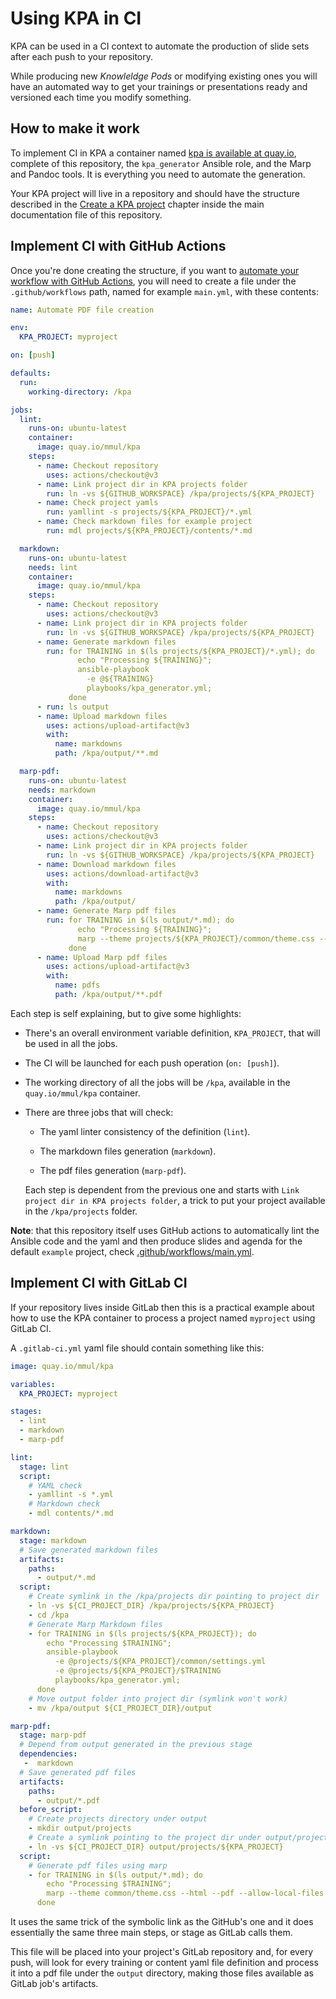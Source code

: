 # Using KPA in CI

KPA can be used in a CI context to automate the production of slide sets after each push to your repository.

While producing new *Knowleldge Pods* or modifying existing ones you will have an automated way to get your trainings or presentations ready and versioned each time you modify something.

## How to make it work

To implement CI in KPA a container named [kpa is available at quay.io](https://quay.io/repository/mmul/), complete of this repository, the `kpa_generator` Ansible role, and the Marp and Pandoc tools. It is everything you need to automate the generation.

Your KPA project will live in a repository and should have the structure described in the [Create a KPA project](https://github.com/mmul-it/kpa/#create-a-kpa-project) chapter inside the main documentation file of this repository.

## Implement CI with GitHub Actions

Once you're done creating the structure, if you want to [automate your workflow with GitHub Actions](https://github.com/features/actions), you will need to create a file under the `.github/workflows` path, named for example `main.yml`, with these contents:

```yaml
name: Automate PDF file creation

env:
  KPA_PROJECT: myproject

on: [push]

defaults:
  run:
    working-directory: /kpa

jobs:
  lint:
    runs-on: ubuntu-latest
    container:
      image: quay.io/mmul/kpa
    steps:
      - name: Checkout repository
        uses: actions/checkout@v3
      - name: Link project dir in KPA projects folder
        run: ln -vs ${GITHUB_WORKSPACE} /kpa/projects/${KPA_PROJECT}
      - name: Check project yamls
        run: yamllint -s projects/${KPA_PROJECT}/*.yml
      - name: Check markdown files for example project                          
        run: mdl projects/${KPA_PROJECT}/contents/*.md

  markdown:
    runs-on: ubuntu-latest
    needs: lint
    container:
      image: quay.io/mmul/kpa
    steps:
      - name: Checkout repository
        uses: actions/checkout@v3
      - name: Link project dir in KPA projects folder
        run: ln -vs ${GITHUB_WORKSPACE} /kpa/projects/${KPA_PROJECT}
      - name: Generate markdown files
        run: for TRAINING in $(ls projects/${KPA_PROJECT}/*.yml); do
               echo "Processing ${TRAINING}";
               ansible-playbook
                 -e @${TRAINING}
                 playbooks/kpa_generator.yml;
             done
      - run: ls output
      - name: Upload markdown files
        uses: actions/upload-artifact@v3
        with:
          name: markdowns
          path: /kpa/output/**.md

  marp-pdf:
    runs-on: ubuntu-latest
    needs: markdown
    container:
      image: quay.io/mmul/kpa
    steps:
      - name: Checkout repository
        uses: actions/checkout@v3
      - name: Link project dir in KPA projects folder
        run: ln -vs ${GITHUB_WORKSPACE} /kpa/projects/${KPA_PROJECT}
      - name: Download markdown files
        uses: actions/download-artifact@v3
        with:
          name: markdowns
          path: /kpa/output/
      - name: Generate Marp pdf files
        run: for TRAINING in $(ls output/*.md); do
               echo "Processing ${TRAINING}";
               marp --theme projects/${KPA_PROJECT}/common/theme.css --html --pdf --allow-local-files ${TRAINING};
             done
      - name: Upload Marp pdf files
        uses: actions/upload-artifact@v3
        with:
          name: pdfs
          path: /kpa/output/**.pdf
```

Each step is self explaining, but to give some highlights:

- There's an overall environment variable definition, `KPA_PROJECT`, that will be used in all the jobs.

- The CI will be launched for each push operation (`on: [push]`).

- The working directory of all the jobs will be `/kpa`, available in the `quay.io/mmul/kpa` container.

- There are three  jobs that will check:
  
  - The yaml linter consistency of the definition (`lint`).
  
  - The markdown files generation (`markdown`).
  
  - The pdf files generation (`marp-pdf`).
  
  Each step is dependent from the previous one and starts with `Link project dir in KPA projects folder`, a trick to put your project available in the `/kpa/projects` folder.

**Note**: that this repository itself uses GitHub actions to automatically lint the Ansible code and the yaml and then produce slides and agenda for the default `example` project, check [.github/workflows/main.yml](.github/workflows/main.yml).

## Implement CI with GitLab CI

If your repository lives inside GitLab then this is a practical example about how to use the KPA container to process a project named `myproject` using GitLab CI.

A `.gitlab-ci.yml` yaml file should contain something like this:

```yaml
image: quay.io/mmul/kpa

variables:
  KPA_PROJECT: myproject

stages:
  - lint
  - markdown
  - marp-pdf

lint:
  stage: lint
  script:
    # YAML check
    - yamllint -s *.yml
    # Markdown check
    - mdl contents/*.md

markdown:
  stage: markdown
  # Save generated markdown files
  artifacts:
    paths:
      - output/*.md
  script:
    # Create symlink in the /kpa/projects dir pointing to project dir
    - ln -vs ${CI_PROJECT_DIR} /kpa/projects/${KPA_PROJECT}
    - cd /kpa
    # Generate Marp Markdown files
    - for TRAINING in $(ls projects/${KPA_PROJECT}); do
        echo "Processing $TRAINING";
        ansible-playbook
          -e @projects/${KPA_PROJECT}/common/settings.yml
          -e @projects/${KPA_PROJECT}/$TRAINING
          playbooks/kpa_generator.yml;
      done
    # Move output folder into project dir (symlink won't work)
    - mv /kpa/output ${CI_PROJECT_DIR}/output

marp-pdf:
  stage: marp-pdf
  # Depend from output generated in the previous stage
  dependencies:
   -  markdown
  # Save generated pdf files
  artifacts:
    paths:
      - output/*.pdf
  before_script:
    # Create projects directory under output
    - mkdir output/projects
    # Create a symlink pointing to the project dir under output/projects
    - ln -vs ${CI_PROJECT_DIR} output/projects/${KPA_PROJECT}
  script:
    # Generate pdf files using marp
    - for TRAINING in $(ls output/*.md); do
        echo "Processing $TRAINING";
        marp --theme common/theme.css --html --pdf --allow-local-files $TRAINING;
      done
```

It uses the same trick of the symbolic link as the GitHub's one and it does essentially the same three main steps, or stage as GitLab calls them.

This file will be placed into your project's GitLab repository and, for every push, will look for every training or content yaml file definition and process it into a pdf file under the `output` directory, making those files available as GitLab job's artifacts.
